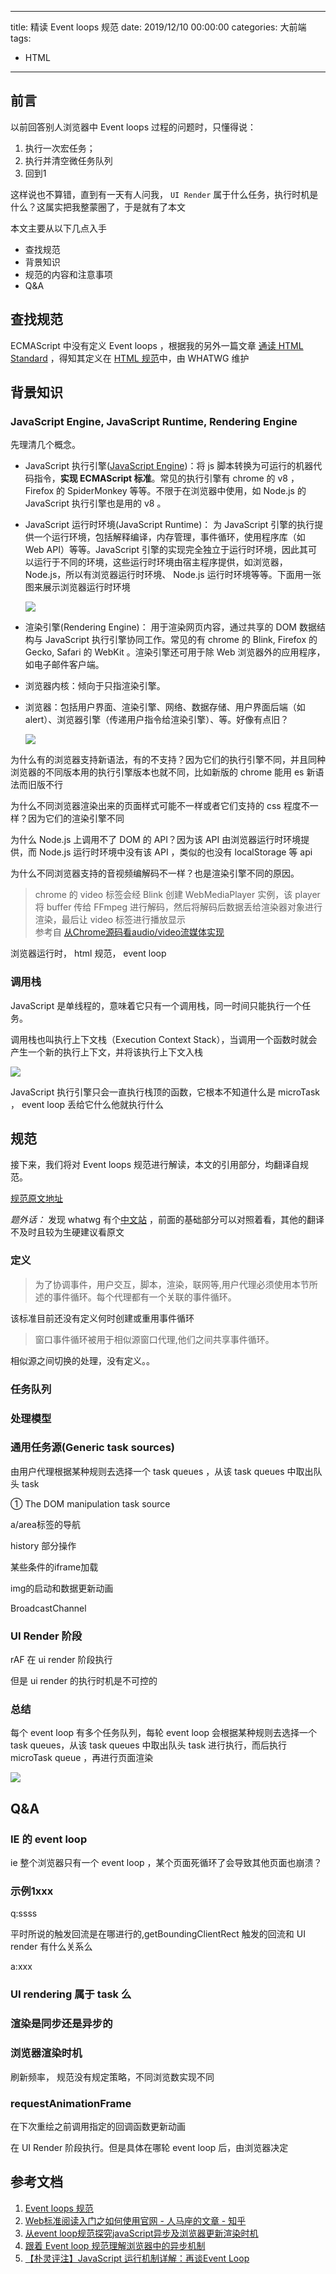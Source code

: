 
---
title: 精读 Event loops 规范
date: 2019/12/10 00:00:00
categories: 大前端
tags: 
  - HTML
---

## 前言

以前回答别人浏览器中 Event loops 过程的问题时，只懂得说：

1. 执行一次宏任务；
2. 执行并清空微任务队列 
3. 回到1

这样说也不算错，直到有一天有人问我， `UI Render` 属于什么任务，执行时机是什么？这属实把我整蒙圈了，于是就有了本文

本文主要从以下几点入手

- 查找规范
- 背景知识
- 规范的内容和注意事项
- Q&A

<!-- more -->


## 查找规范

ECMAScript 中没有定义 Event loops ，根据我的另外一篇文章 <a href="./通读 HTML Standard.md">通读 HTML Standard</a> ，得知其定义在 [HTML 规范]((https://html.spec.whatwg.org/#event-loops))中，由 WHATWG 维护




## 背景知识


### JavaScript Engine, JavaScript Runtime, Rendering Engine

先理清几个概念。

- JavaScript 执行引擎([JavaScript Engine](https://en.wikipedia.org/wiki/JavaScript_engine))：将 js 脚本转换为可运行的机器代码指令，**实现 ECMAScript 标准**。常见的执行引擎有 chrome 的 v8 ，Firefox 的 SpiderMonkey 等等。不限于在浏览器中使用，如 Node.js 的 JavaScript 执行引擎也是用的 v8 。

- JavaScript 运行时环境(JavaScript Runtime)： 为 JavaScript 引擎的执行提供一个运行环境，包括解释编译，内存管理，事件循环，使用程序库（如 Web API）等等。JavaScript 引擎的实现完全独立于运行时环境，因此其可以运行于不同的环境，这些运行时环境由宿主程序提供，如浏览器，Node.js，所以有浏览器运行时环境、 Node.js 运行时环境等等。下面用一张图来展示浏览器运行时环境

  ![](https://upload-images.jianshu.io/upload_images/9277731-471a9f26730e58b3.png?imageMogr2/auto-orient/strip%7CimageView2/2/w/1240)
  
- 渲染引擎(Rendering Engine)： 用于渲染网页内容，通过共享的 DOM 数据结构与 JavaScript 执行引擎协同工作。常见的有 chrome 的 Blink, Firefox 的 Gecko, Safari 的 WebKit 。渲染引擎还可用于除 Web 浏览器外的应用程序，如电子邮件客户端。

- 浏览器内核：倾向于只指渲染引擎。

- 浏览器：包括用户界面、渲染引擎、网络、数据存储、用户界面后端（如 alert）、浏览器引擎（传递用户指令给渲染引擎）、等。好像有点旧？
  
  ![](https://upload-images.jianshu.io/upload_images/9277731-5d22cf02cc1b0d4d.png?imageMogr2/auto-orient/strip%7CimageView2/2/w/1240)

为什么有的浏览器支持新语法，有的不支持？因为它们的执行引擎不同，并且同种浏览器的不同版本用的执行引擎版本也就不同，比如新版的 chrome 能用 es 新语法而旧版不行

为什么不同浏览器渲染出来的页面样式可能不一样或者它们支持的 css 程度不一样？因为它们的渲染引擎不同

为什么 Node.js 上调用不了 DOM 的 API？因为该 API 由浏览器运行时环境提供，而 Node.js 运行时环境中没有该 API ，类似的也没有 localStorage 等 api

为什么不同浏览器支持的音视频编解码不一样？也是渲染引擎不同的原因。 
> chrome 的 video 标签会经 Blink 创建 WebMediaPlayer 实例，该 player 将 buffer 传给 FFmpeg 进行解码，然后将解码后数据丢给渲染器对象进行渲染，最后让 video 标签进行播放显示\
> 参考自 [从Chrome源码看audio/video流媒体实现](https://www.yinchengli.com/2018/07/08/chrome-media-stream/)

浏览器运行时， html 规范， event loop

### 调用栈

JavaScript 是单线程的，意味着它只有一个调用栈，同一时间只能执行一个任务。

调用栈也叫执行上下文栈（Execution Context Stack），当调用一个函数时就会产生一个新的执行上下文，并将该执行上下文入栈

![](https://camo.githubusercontent.com/5b52d8937591413cc2dc2f4d25526a061d9c7dc3/687474703a2f2f70302e7168696d672e636f6d2f743031653835386332363934333864363935612e6a7067)


JavaScript 执行引擎只会一直执行栈顶的函数，它根本不知道什么是 microTask ， event loop 丢给它什么他就执行什么

## 规范

接下来，我们将对 Event loops 规范进行解读，本文的引用部分，均翻译自规范。

[规范原文地址](https://html.spec.whatwg.org/multipage/webappapis.html#event-loops)

*题外话：* 发现 whatwg 有个[中文站](https://whatwg-cn.github.io/) ，前面的基础部分可以对照着看，其他的翻译不及时且较为生硬建议看原文

### 定义

> 为了协调事件，用户交互，脚本，渲染，联网等,用户代理必须使用本节所述的事件循环。每个代理都有一个关联的事件循环。

该标准目前还没有定义何时创建或重用事件循环

> 窗口事件循环被用于相似源窗口代理,他们之间共享事件循环。

相似源之间切换的处理，没有定义。。

### 任务队列

### 处理模型

### 通用任务源(Generic task sources)

由用户代理根据某种规则去选择一个 task queues ，从该 task queues 中取出队头 task

① The DOM manipulation task source

a/area标签的导航

history 部分操作

某些条件的iframe加载

img的启动和数据更新动画

BroadcastChannel

### UI Render 阶段

rAF 在 ui render 阶段执行

但是 ui render 的执行时机是不可控的

### 总结

每个 event loop 有多个任务队列，每轮 event loop 会根据某种规则去选择一个 task queues，从该 task queues 中取出队头 task 进行执行，而后执行 microTask queue ，再进行页面渲染

![](https://upload-images.jianshu.io/upload_images/9277731-ba04dce7fd0153cf.png?imageMogr2/auto-orient/strip%7CimageView2/2/w/1240)

## Q&A

### IE 的 event loop

ie 整个浏览器只有一个 event loop ，某个页面死循环了会导致其他页面也崩溃？

### 示例1xxx

q:ssss

平时所说的触发回流是在哪进行的,getBoundingClientRect 触发的回流和 UI render 有什么关系么

a:xxx

### UI rendering 属于 task 么

### 渲染是同步还是异步的

### 浏览器渲染时机

刷新频率， 规范没有规定策略，不同浏览数实现不同

### requestAnimationFrame 

在下次重绘之前调用指定的回调函数更新动画

在 UI Render 阶段执行。但是具体在哪轮 event loop 后，由浏览器决定

## 参考文档

1. [Event loops 规范](https://html.spec.whatwg.org/multipage/webappapis.html#event-loops)
2. [Web标准阅读入门之如何使用官网 - 人马座的文章 - 知乎](https://zhuanlan.zhihu.com/p/51275207)
3. [从event loop规范探究javaScript异步及浏览器更新渲染时机](https://github.com/aooy/blog/issues/5)
4. [跟着 Event loop 规范理解浏览器中的异步机制](https://github.com/fi3ework/blog/issues/29)
5. [【朴灵评注】JavaScript 运行机制详解：再谈Event Loop](https://blog.csdn.net/lin_credible/article/details/40143961)


